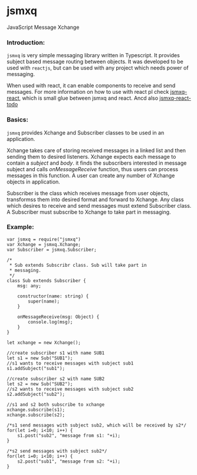 # jsmxq
JavaScript Message Xchange

### Introduction:
`jsmxq` is very simple messaging library written in Typescript. It provides subject based message routing between objects. It was developed to be used with `reactjs`, but can be used with any project which needs power of messaging.

When used with react, it can enable components to receive and send messages. For more information on how to use with react pl check [jsmxq-react](https://github.com/ladder-b/jsmxq-react/), which is small glue between jsmxq and react.
Ancd also [jsmxq-react-todo](https://github.com/ladder-b/jsmxq-react-todo/)

### Basics:
`jsmxq` provides Xchange and Subscriber classes to be used in an application.

Xchange takes care of storing received messages in a linked list and then sending them to desired listeners.
Xchange expects each message to contain a *subject* and *body*. it finds the subscribers interested in message subject and calls *onMessageReceive* function, thus users can process messages in this function. A user can create any number of Xchange objects in application.

Subscriber is the class which receives message from user objects, transformss them into desired format and forward to Xchange. Any class which desires to receive and send messages must extend Subscriber class. A Subscriber must subscribe to Xchange to take part in messaging.

### Example:
```
var jsmxq = require("jsmxq")
var Xchange = jsmxq.Xchange;
var Subscriber = jsmxq.Subscriber;

/*
 * Sub extends Subscribr class. Sub will take part in
 * messaging.
 */
class Sub extends Subscriber {
    msg: any;

    constructor(name: string) {
        super(name);
    }

    onMessageReceive(msg: Object) {
        console.log(msg);
    }
}

let xchange = new Xchange();

//create subscriber s1 with name SUB1
let s1 = new Sub("SUB1");
//s1 wants to receive messages with subject sub1
s1.addSubject("sub1");

//create subscriber s2 with name SUB2
let s2 = new Sub("SUB2");
//s2 wants to receive messages with subject sub2
s2.addSubject("sub2");

//s1 and s2 both subscribe to xchange
xchange.subscribe(s1);
xchange.subscribe(s2);

/*s1 send messages with subject sub2, which will be received by s2*/
for(let i=0; i<10; i++) {
    s1.post("sub2", "message from s1: "+i);
}

/*s2 send messages with subject sub2*/
for(let i=0; i<10; i++) {
    s2.post("sub1", "message from s2: "+i);
}

```